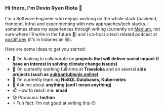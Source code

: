 ### Hi there, I'm Devin Ryan Riota 👋

I'm a Software Engineer who enjoys working on the whole stack (backend, frontend, infra) and experimenting with new approaches/tech stacks. I sometimes share my experiences through writing (currently on [Medium](https://medium.com/@devinryanriota), not sure where I'll write in the future 🤔) and I co-host a tech related podcast at [positif.dev](https://positif.dev/) (it's in Indonesian 😆).

<!--
**devinryanriota/devinryanriota** is a ✨ _special_ ✨ repository because its `README.md` (this file) appears on your GitHub profile.
-->

Here are some ideas to get you started:

- 👯 I’m looking to collaborate on __projects that will deliver social impact (I have an interest in solving climate change issues)__
- 🔭 I’m currently working full-time at __Traveloka__ and on several __side projects (such as [yukbantubisnis.online](https://yukbantubisnis.online/))__
- 🌱 I’m currently learning __NoSQL Databases, Kubernetes__
- 💬 Ask me about __anything (and I mean anything)__
- 📫 How to reach me: __email__
- 😄 Pronouns: __he/him__
- ⚡ Fun fact: I'm not good at writing this 😔
